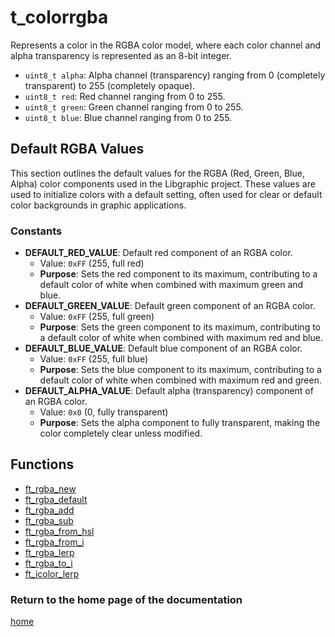 # t_colorrgba
Represents a color in the RGBA color model, where each color channel and alpha transparency is represented as an 8-bit integer.

- `uint8_t alpha`: Alpha channel (transparency) ranging from 0 (completely transparent) to 255 (completely opaque).
- `uint8_t red`: Red channel ranging from 0 to 255.
- `uint8_t green`: Green channel ranging from 0 to 255.
- `uint8_t blue`: Blue channel ranging from 0 to 255.

## Default RGBA Values
This section outlines the default values for the RGBA (Red, Green, Blue, Alpha) color components used in the Libgraphic project. These values are used to initialize colors with a default setting, often used for clear or default color backgrounds in graphic applications.

### Constants
- **DEFAULT_RED_VALUE**: Default red component of an RGBA color.
  - Value: `0xFF` (255, full red)
  - **Purpose**: Sets the red component to its maximum, contributing to a default color of white when combined with maximum green and blue.
- **DEFAULT_GREEN_VALUE**: Default green component of an RGBA color.
  - Value: `0xFF` (255, full green)
  - **Purpose**: Sets the green component to its maximum, contributing to a default color of white when combined with maximum red and blue.
- **DEFAULT_BLUE_VALUE**: Default blue component of an RGBA color.
  - Value: `0xFF` (255, full blue)
  - **Purpose**: Sets the blue component to its maximum, contributing to a default color of white when combined with maximum red and green.
- **DEFAULT_ALPHA_VALUE**: Default alpha (transparency) component of an RGBA color.
  - Value: `0x0` (0, fully transparent)
  - **Purpose**: Sets the alpha component to fully transparent, making the color completely clear unless modified.

## Functions

- [ft_rgba_new](./ft_rgba_new.md)
- [ft_rgba_default](./ft_rgba_default.md)
- [ft_rgba_add](./ft_rgba_add.md)
- [ft_rgba_sub](./ft_rgba_sub.md)
- [ft_rgba_from_hsl](./ft_rgba_from_hsl.md)
- [ft_rgba_from_i](./ft_rgba_from_i.md)
- [ft_rgba_lerp](./ft_rgba_lerp.md)
- [ft_rgba_to_i](./ft_rgba_to_i.md)
- [ft_icolor_lerp](./ft_icolor_lerp.md)

### Return to the home page of the documentation
[home](../home.md)
